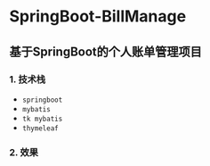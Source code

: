 # SpringBoot-BillManage

## 基于SpringBoot的个人账单管理项目

### 1. 技术栈

- `springboot`
- `mybatis`
- `tk mybatis`
- `thymeleaf`

### 2. 效果

